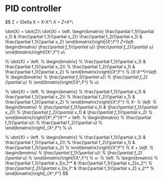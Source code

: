 # PID controller
$$
Z = \Delta X = X-X^*\\
X = Z+X^*\\

\dot{X} = \dot{Z}\\
\dot{X} = \left.
\begin{bmatrix}
\frac{\partial f_1}{\partial x_1} & \frac{\partial f_1}{\partial x_2}\\
    \frac{\partial f_2}{\partial x_1} & \frac{\partial f_1}{\partial x_2} 
\end{bmatrix}\right|_{X^*,F^*}
Z+\left.
\begin{bmatrix}
    \frac{\partial f_1}{\partial u}\\
    \frac{\partial f_2}{\partial u} 
\end{bmatrix}\right|_{X^*,F^*}
u\\

% \dot{X} = \left.
% \begin{bmatrix}
% \frac{\partial f_1}{\partial x_1} & \frac{\partial f_1}{\partial x_2}\\
%     \frac{\partial f_2}{\partial x_1} & \frac{\partial f_1}{\partial x_2} 
% \end{bmatrix}\right|_{X^*,F^*}
% (X-X^*)+\left.
% \begin{bmatrix}
%     \frac{\partial f_1}{\partial u}\\
%     \frac{\partial f_2}{\partial u} 
% \end{bmatrix}\right|_{X^*,F^*}
% u\\

% \dot{X} = \left.
% \begin{bmatrix}
%     \frac{\partial f_1}{\partial x_1} & \frac{\partial f_1}{\partial x_2}\\
%     \frac{\partial f_2}{\partial x_1} & \frac{\partial f_1}{\partial x_2} 
% \end{bmatrix}\right|_{X^*,F^*}
% X-
% \left.
% \begin{bmatrix}
%     \frac{\partial f_1}{\partial x_1} & \frac{\partial f_1}{\partial x_2}\\
%     \frac{\partial f_2}{\partial x_1} & \frac{\partial f_1}{\partial x_2} 
% \end{bmatrix}\right|_{X^*,F^*}X^* + \left.
% \begin{bmatrix}
%     \frac{\partial f_1}{\partial u}\\
%     \frac{\partial f_2}{\partial u} 
% \end{bmatrix}\right|_{X^*,F^*}
% u\\

% \dot{X} = \left.
% \begin{bmatrix}
% \frac{\partial f_1}{\partial x_1} & \frac{\partial f_1}{\partial x_2}\\
%     \frac{\partial f_2}{\partial x_1} & \frac{\partial f_1}{\partial x_2} 
% \end{bmatrix}\right|_{X^*,F^*}
% X + \left.
% \begin{bmatrix}
%     \frac{\partial f_1}{\partial u}\\
%     \frac{\partial f_2}{\partial u} 
% \end{bmatrix}\right|_{X^*,F^*}
% u-
% \left.
% \begin{bmatrix}
%     \frac{\partial f_1}{\partial x_1}x_1^* & \frac{\partial f_1}{\partial x_2}x_2^*\\
%     \frac{\partial f_2}{\partial x_1}x_1^* & \frac{\partial f_1}{\partial x_2} x_2^*
% \end{bmatrix}\right|_{X^*,F^*}
$$

<!-- 
$$
\dot{X}=
\begin{bmatrix}
    0 & 1\\
    -\frac{W}{I}\sin{x_1^*} & -\frac{\beta}{I}
\end{bmatrix}
X+
\begin{bmatrix}
    0\\
    \frac{l_m}{I} 
\end{bmatrix}
u
-
\begin{bmatrix}
    0 & x_2^*\\
    -\frac{W}{I}x_1^*\sin{x_1^*} & -\frac{\beta}{I}x_2^*
\end{bmatrix}
$$ -->